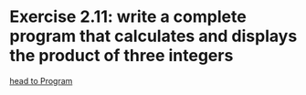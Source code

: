 # Exercise 2.11: write a complete program that calculates and displays the product of three integers

[head to Program](p02_11.cpp)